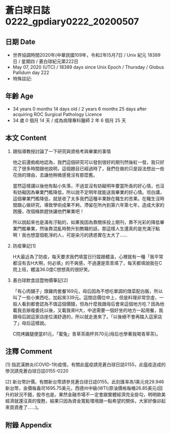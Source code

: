 [_metadata_:encoding]: - "utf-8"
[_metadata_:language]: - "zh-Hant-TW"
[_metadata_:fileformat]: - "markdown"
[_metadata_:MIME_type]: - "text/plain"
[_metadata_:markdown_version]: - "commonmark version 0.29"
[_metadata_:markdown_spec]: - "https://spec.commonmark.org/0.29/"

# 蒼白球日誌0222_gpdiary0222_20200507 #

## 日期 Date ##

* 世界協調時間2020年(中華民國109年，令和2年)5月7日 / Unix 紀元 18389 日 / 星期四 / 蒼白球紀元第222日
* May 07, 2020 (UTC) / 18389 days since Unix Epoch / Thursday / Globus Pallidum day 222
* 特殊註記:

## 年齡 Age ##

* 34 years 0 months 14 days old / 2 years 6 months 25 days after acquiring ROC Surgical Pathology Licence
* 34 歲 0 個月 14 天 / 成為病理專科醫師 2 年 6 個月 25 天

## 本文 Content ##

1. 跟指導教授討論了一下研究與資格考與畢業的事情

    他之前還痴痴地認為，我們這個研究可以發到很好的期刊然後紅一發，我只好花了很多時間跟他說明，這個題目已經過時了，我們在做的只是設法想出一些花俏的理由，去讓他稍微感覺沒有那麼舊。

    當然這樣講以後他有點小失落，不過並沒有妨礙明年要當所長的好心情，也沒有妨礙因為畢業門檻降低，所以說不定明年就能送我畢業的好心情。坦白講，這個畢業門檻降低，就是收了太多我們這種半業餘在職生的苦果。在職生沒時間跟心做研究，導致學術成果不夠，滯留在所內到第六年第七年，造成大家的困擾，改個條款趕快讓他們畢業吧！

    所以說起來也是滿有汙點的，如果我因為靠關係投上期刊，靠不光彩的降低畢業門檻畢業，然後靠混亂時勢升到教職的話，那這樣人生還真的是充滿汙點啊！我也想當個乾淨的人，可是染污的誘惑實在太大了......

2. 防疫筆記[1]

    H大最近為了防疫，每天要求我們填當日行蹤跟體溫，心裡就有一種「我平常都沒有去H大啊，何必填」的不爽感，不過還是乖乖填了，每天都填說我在C院上班，體溫36.0度C想想真的很好笑。

3. 蒼白球飲食誌暨物價筆記[2]

    「有心肉舖子」燉雞肉套餐169元，母后因為不想吃單調的燉菜配白飯，所以叫了一些小東西吃，加起來339元。這間店價位中上，但是料理非常空虛，一般人看到都會認為不值這個價錢，但為什麼我跟母后會來這個地方吃？因為他載我去辦複委託以後，又載我來H大，中途需要一個好坐的地方一起用餐，我跟母后說這家店座位滿舒適的，所以就走進來了。「以後絕不會再踏入這家店了」母后這樣說。

    C院烤雞腿便當81元，「蜜兔」青草茶兩杯共70元(母后也學著我喝青草茶)。

## 注釋 Comment ##

[1] 指武漢肺炎(COVID-19)疫情，有關此瘟疫請見蒼白球日誌0155，此瘟疫造成的慘況請見蒼白球日誌0155-0220

[2] 新台幣計價。有關新台幣請參見蒼白球日誌0155。此刻匯率為1美元兌29.946新台幣，金價每盎司1695.75美元，西德州中級(WTI)原油價格每桶26.85美元(回升的狀況不錯，股市也是。果然金融市場不一定會跟實體經濟完全掛勾，明明歐美經濟就還沒真的復甦，結果只因為資金寬鬆環境跟一點希望的關係，大家好像卯起來買資產了......)。

## 附錄 Appendix ##
